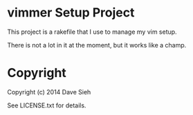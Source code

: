 vimmer Setup Project
====================

This project is a rakefile that I use to manage my vim setup.

There is not a lot in it at the moment, but it works like a champ.

Copyright
=========

Copyright (c) 2014 Dave Sieh

See LICENSE.txt for details.

